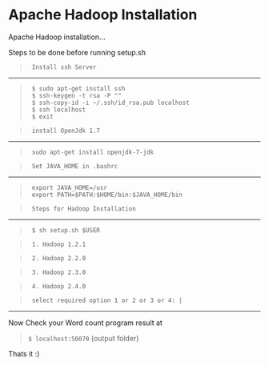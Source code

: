 Apache Hadoop Installation
==============

Apache Hadoop installation...

Steps to be done before running setup.sh

>``` Install ssh Server```
---
>      $ sudo apt-get install ssh
>      $ ssh-keygen -t rsa -P ""
>      $ ssh-copy-id -i ~/.ssh/id_rsa.pub localhost
>      $ ssh localhost
>      $ exit

>``` install OpenJdk 1.7```
---
>      sudo apt-get install openjdk-7-jdk


>``` Set JAVA_HOME in .bashrc```
---
>      export JAVA_HOME=/usr
>      export PATH=$PATH:$HOME/bin:$JAVA_HOME/bin

>``` Steps for Hadoop Installation```
---
>      $ sh setup.sh $USER

>      1. Hadoop 1.2.1

>      2. Hadoop 2.2.0

>      3. Hadoop 2.3.0

>      4. Hadoop 2.4.0

>      select required option 1 or 2 or 3 or 4: |
---


Now Check your Word count program result at 

>```$ localhost:50070``` (output folder)

Thats it :)
